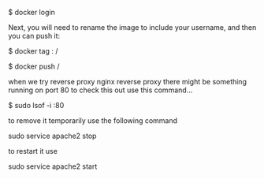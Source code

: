 $ docker login

Next, you will need to rename the image to include your username, and then you can push it:

$ docker tag <image-name>:<tag>  <username>/<repository> 
  

$ docker push <username>/<repository> 

when we try reverse proxy nginx reverse proxy there might be something running on port 80
to check this out use this command...

$ sudo lsof -i :80

to remove it temporarily use the following command

sudo service apache2 stop

to restart it use

sudo service apache2 start
